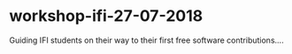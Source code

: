 # workshop-ifi-27-07-2018
Guiding IFI students on their way to their first free software contributions....
